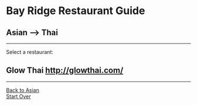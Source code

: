 # Bay Ridge Restaurant Guide
## Asian --> Thai
---
Select a restaurant:
## Glow Thai http://glowthai.com/
---
[Back to Asian](asain.md)  
[Start Over](../home.md)
